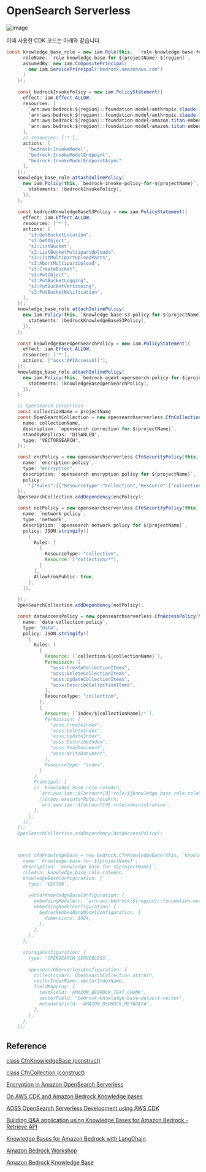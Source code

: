 # OpenSearch Serverless

![image](https://github.com/user-attachments/assets/f451e5cd-eaf0-45de-bc62-09089506e4e6)


이때 사용한 CDK 코드는 아래와 같습니다.

```java
const knowledge_base_role = new iam.Role(this,  `role-knowledge-base-for-${projectName}`, {
      roleName: `role-knowledge-base-for-${projectName}-${region}`,
      assumedBy: new iam.CompositePrincipal(
        new iam.ServicePrincipal("bedrock.amazonaws.com")
      )
    });
    
    const bedrockInvokePolicy = new iam.PolicyStatement({ 
      effect: iam.Effect.ALLOW,
      resources: [
        `arn:aws:bedrock:${region}::foundation-model/anthropic.claude-3-haiku-20240307-v1:0`,
        `arn:aws:bedrock:${region}::foundation-model/anthropic.claude-3-sonnet-20240229-v1:0`,
        `arn:aws:bedrock:${region}::foundation-model/amazon.titan-embed-text-v1`,
        `arn:aws:bedrock:${region}::foundation-model/amazon.titan-embed-text-v2:0`
      ],
      // resources: ['*'],
      actions: [
        "bedrock:InvokeModel", 
        "bedrock:InvokeModelEndpoint", 
        "bedrock:InvokeModelEndpointAsync"
      ],
    });        
    knowledge_base_role.attachInlinePolicy( 
      new iam.Policy(this, `bedrock-invoke-policy-for-${projectName}`, {
        statements: [bedrockInvokePolicy],
      }),
    );  
    
    const bedrockKnowledgeBaseS3Policy = new iam.PolicyStatement({
      effect: iam.Effect.ALLOW,
      resources: ['*'],
      actions: [
        "s3:GetBucketLocation",
        "s3:GetObject",
        "s3:ListBucket",
        "s3:ListBucketMultipartUploads",
        "s3:ListMultipartUploadParts",
        "s3:AbortMultipartUpload",
        "s3:CreateBucket",
        "s3:PutObject",
        "s3:PutBucketLogging",
        "s3:PutBucketVersioning",
        "s3:PutBucketNotification",
      ],
    });
    knowledge_base_role.attachInlinePolicy( 
      new iam.Policy(this, `knowledge-base-s3-policy-for-${projectName}`, {
        statements: [bedrockKnowledgeBaseS3Policy],
      }),
    );  
    
    const knowledgeBaseOpenSearchPolicy = new iam.PolicyStatement({
      effect: iam.Effect.ALLOW,
      resources: ['*'],
      actions: ["aoss:APIAccessAll"],
    });
    knowledge_base_role.attachInlinePolicy( 
      new iam.Policy(this, `bedrock-agent-opensearch-policy-for-${projectName}`, {
        statements: [knowledgeBaseOpenSearchPolicy],
      }),
    );  

    // OpenSearch Serverless
    const collectionName = projectName
    const OpenSearchCollection = new opensearchserverless.CfnCollection(this, `opensearch-correction-for-${projectName}`, {
      name: collectionName,    
      description: `opensearch correction for ${projectName}`,
      standbyReplicas: 'DISABLED',
      type: 'VECTORSEARCH',
    });

    const encPolicy = new opensearchserverless.CfnSecurityPolicy(this, `opensearch-encription-security-policy`, {
      name: `encription-policy`,
      type: "encryption",
      description: `opensearch encryption policy for ${projectName}`,
      policy:
        '{"Rules":[{"ResourceType":"collection","Resource":["collection/*"]}],"AWSOwnedKey":true}',      
    });
    OpenSearchCollection.addDependency(encPolicy);

    const netPolicy = new opensearchserverless.CfnSecurityPolicy(this, `opensearch-network-security-policy`, {
      name: `network-policy`,
      type: 'network',    
      description: `opensearch network policy for ${projectName}`,
      policy: JSON.stringify([
        {
          Rules: [
            {
              ResourceType: "collection",
              Resource: ["collection/*"],              
            }
          ],
          AllowFromPublic: true,          
        },
      ]), 
      
    });
    OpenSearchCollection.addDependency(netPolicy);

    const dataAccessPolicy = new opensearchserverless.CfnAccessPolicy(this, `opensearch-data-collection-policy-for-${projectName}`, {
      name: `data-collection-policy`,
      type: "data",
      policy: JSON.stringify([
        {
          Rules: [
            {
              Resource: [`collection/${collectionName}`],
              Permission: [
                "aoss:CreateCollectionItems",
                "aoss:DeleteCollectionItems",
                "aoss:UpdateCollectionItems",
                "aoss:DescribeCollectionItems",
              ],
              ResourceType: "collection",
            },
            {
              Resource: [`index/${collectionName}/*`],
              Permission: [
                "aoss:CreateIndex",
                "aoss:DeleteIndex",
                "aoss:UpdateIndex",
                "aoss:DescribeIndex",
                "aoss:ReadDocument",
                "aoss:WriteDocument",
              ], 
              ResourceType: "index",
            }
          ],
          Principal: [
          //  knowledge_base_role.roleArn,
            `arn:aws:iam::${accountId}:role/${knowledge_base_role.roleName}`,
            //props.executorRole.roleArn,
            `arn:aws:iam::${accountId}:role/administration`,            
          ], 
        },
      ]),
    });
    OpenSearchCollection.addDependency(dataAccessPolicy);



    const cfnKnowledgeBase = new bedrock.CfnKnowledgeBase(this, `knowledge-base-for-${projectName}`, {
      name: `knowledge-base-for-${projectName}`,
      description: `knowledge base for ${projectName}`,
      roleArn: knowledge_base_role.roleArn,
      knowledgeBaseConfiguration: {
        type: 'VECTOR',
        
        vectorKnowledgeBaseConfiguration: {
          embeddingModelArn: `arn:aws:bedrock:${region}::foundation-model/amazon.titan-embed-text-v2:0`,    
          embeddingModelConfiguration: {
            bedrockEmbeddingModelConfiguration: {
              dimensions: 1024,
            },
          },
        },
      },
      
      storageConfiguration: {
        type: 'OPENSEARCH_SERVERLESS',
    
        opensearchServerlessConfiguration: {
          collectionArn: OpenSearchCollection.attrArn,
          vectorIndexName: vectorIndexName,
          fieldMapping: {            
            textField: 'AMAZON_BEDROCK_TEXT_CHUNK',
            vectorField: 'bedrock-knowledge-base-default-vector',
            metadataField: 'AMAZON_BEDROCK_METADATA',
          },          
        },
      },          
    });
```

## Reference

[class CfnKnowledgeBase (construct)](https://docs.aws.amazon.com/cdk/api/v2/docs/aws-cdk-lib.aws_bedrock.CfnKnowledgeBase.html)

[class CfnCollection (construct)](https://docs.aws.amazon.com/cdk/api/v2/docs/aws-cdk-lib.aws_opensearchserverless.CfnCollection.html)

[Encryption in Amazon OpenSearch Serverless](https://docs.aws.amazon.com/opensearch-service/latest/developerguide/serverless-encryption.html)

[On AWS CDK and Amazon Bedrock Knowledge bases](https://medium.com/@micheldirk/on-aws-cdk-and-amazon-bedrock-knowledge-bases-14c7b208e4cb)

[AOSS OpenSearch Serverless Development using AWS CDK](https://www.pujan.net/posts/opensearch-serverless-development-using-aws-cdk/)

[Building Q&A application using Knowledge Bases for Amazon Bedrock - Retrieve API](https://github.com/aws-samples/amazon-bedrock-workshop/blob/main/02_KnowledgeBases_and_RAG/3_Langchain-rag-retrieve-api-claude-3.ipynb)

[Knowledge Bases for Amazon Bedrock with LangChain](https://medium.com/@dminhk/knowledge-bases-for-amazon-bedrock-with-langchain-%EF%B8%8F-6cd489646a5c)

[Amazon Bedrock Workshop](https://catalog.us-east-1.prod.workshops.aws/workshops/a4bdb007-5600-4368-81c5-ff5b4154f518/en-US)

[Amazon Bedrock Knowledge Base](https://github.com/aws-samples/amazon-bedrock-workshop/tree/main/02_KnowledgeBases_and_RAG)

